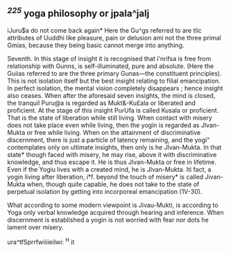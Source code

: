 ## *<sup>225</sup>* yoga **philosophy** or jpala^jalj

iJuru\$a do not come back again\* Here the Gu^gs referred to are tlic attributes of Uuddhi like pleasure, pain or delusion ami not the three primal Gmias, because they being basic cannot merge into anything.

Seventh. In this stage of insight it is recognised that i'nrifsa is free from relationship with Gunns, is self-illuminated, pure and absolute. (Here the Guiias referred to are the three primary Gunas—the constituent principles). This is not isolation itself but the best insight relating to filial emancipation. In perfect isolation, the mental vision completely disappears ; hence insight also ceases. When after the aforesaid seven insights, the mind is closed, the tranquil Puru@a is regarded as Mukt&-Ku£ala or liberated and proficient. At the stage of this insight PurUfa is called Kusala or proficient. That is the state of liberation while still living. When contact with misery does not take place even while living, then the yogin is regarded as Jlvan-Mukta or free while living. When on the attainment of discriminative discernment, there is just a particle of latency remaining, and the yogi" contemplates only on ultimate insights, then only is he Jlvan-Mukta. In that state\* though faced with misery, he may rise, above it with discriminative knowledge, and thus escape it. He is thus Jlvan-Mukta or free in lifetime. Even if the Yogiu lives with a created mind, he is Jlvan-Mukta. Iti fact, a yogin living after liberation, i\*f. beyond the touch of misery\* is called Jivan-Mukta when, though quite capable, he does not take to the state of perpetual isolation by getting into incorporeal emancipation (1V-30).

What according to some modern viewpoint is Jivau-Mukti, is according to Yoga only verbal knowledge acquired through hearing and inference. When discernment is established a yogin is not worried with fear nor dots he lament over misery.

ura^tfSprrfwiiiieilwi: <sup>H</sup> it